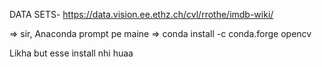 DATA SETS-
https://data.vision.ee.ethz.ch/cvl/rrothe/imdb-wiki/



=> sir, Anaconda prompt pe maine => conda install -c conda.forge opencv 


Likha but esse install nhi huaa     
